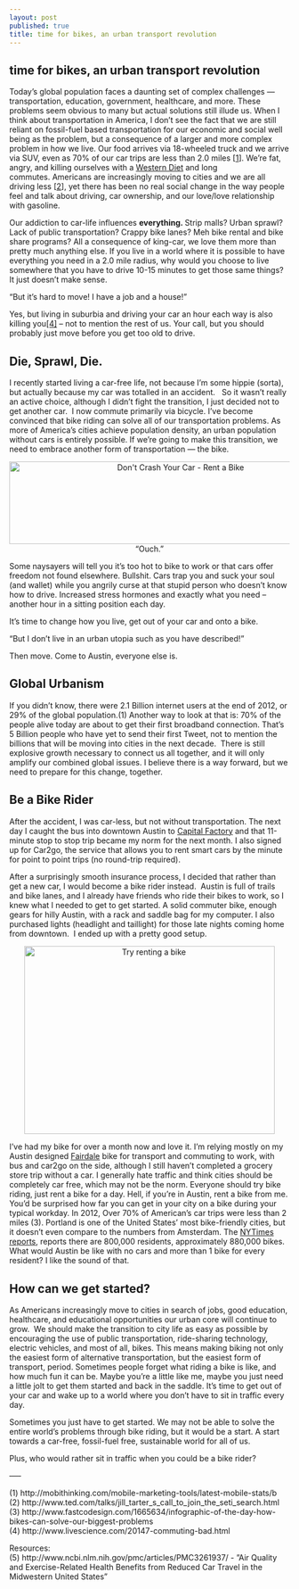 ```yaml
---
layout: post
published: true
title: time for bikes, an urban transport revolution
---
```

<h2 class="entry-title">time for bikes, an urban transport revolution</h2>

<div class="entry-content">
<p>Today’s global population faces a daunting set of complex challenges — transportation, education, government, healthcare, and more. These problems seem obvious to many but actual solutions still illude us. When I think about transportation in America, I don’t see the fact that we are still reliant on fossil-fuel based transportation for our economic and social well being as the problem, but a consequence of a larger and more complex problem in how we live. Our food arrives via 18-wheeled truck and we arrive via SUV, even as 70% of our car trips are less than 2.0 miles [<a href="http://www.fastcodesign.com/1665634/infographic-of-the-day-how-bikes-can-solve-our-biggest-problems" target="_blank">1</a>]. We’re fat, angry, and killing ourselves with a <a href="http://en.wikipedia.org/wiki/Western_pattern_diet" target="_blank">Western Diet</a> and long commutes.&nbsp;Americans are increasingly moving to cities and we are all driving less [<a href="http://www.nytimes.com/2013/05/14/us/report-finds-americans-are-driving-less-led-by-youth.html?pagewanted=all" target="_blank">2</a>], yet there has been no real social change in the way people feel and talk about driving, car ownership, and our love/love relationship with gasoline.</p>
<p>Our addiction to car-life influences <strong>everything.&nbsp;</strong>Strip malls? Urban sprawl? Lack of public transportation? Crappy bike lanes? Meh bike rental and bike share programs? All a consequence of king-car, we love them more than pretty much anything else. If you live in a world where it is possible to have everything you need in a 2.0 mile radius, why would you choose to live somewhere that you have to drive 10-15 minutes to get those same things? It just doesn’t make sense.</p>
<p>“But it’s hard to move! I have a job and a house!”</p>
<p>Yes, but living in suburbia and driving your car an hour each way is also killing you<a title="Ride a bike, your commute is killing you" href="http://www.livescience.com/20147-commuting-bad.html" target="_blank">[4]</a> – not to mention the rest of us. Your call, but you should probably just move before you get too old to drive.</p>
<h2>Die, Sprawl, Die.</h2>
<p style="text-align: left;">I recently started living a car-free life, not because I’m some hippie (sorta), but actually because my car was totalled in an accident. &nbsp; So it wasn’t really an active choice, although I didn’t fight the transition, I just decided not to get another car. &nbsp;I now commute primarily via bicycle. I’ve become convinced that bike riding can solve all of our transportation problems. As more of America’s cities achieve population density, an urban population without cars is entirely possible. If we’re going to make this transition, we need to embrace another form of transportation — the bike.</p>
<p style="text-align: center;"><img class="aligncenter  wp-image-562" title="Don't Crash Your Car - Rent a Bike" alt="Don't Crash Your Car - Rent a Bike" src="http://natemcguire.com/wp-content/uploads/2013/07/photo-300x74.jpg" width="600" height="148" scale="0"> “Ouch.”</p>
<p>Some naysayers will tell you it’s too hot to bike to work or that cars offer freedom not found elsewhere. Bullshit. Cars trap you and suck your soul (and wallet) while you angrily curse at that stupid person who doesn’t know how to drive. Increased stress hormones and exactly what you need – another hour in a sitting position each day.</p>
<p>It’s time to change how you live, get out of your car and onto a bike.</p>
<p>“But I don’t live in an urban utopia such as you have described!”</p>
<p>Then move. Come to Austin, everyone else is.</p>
<h2>Global Urbanism</h2>
<p>If you didn’t know, there were 2.1 Billion internet users at the end of 2012, or 29% of the global population.(1) Another way to look at that is: 70% of the people alive today are about to get their first broadband connection. That’s 5 Billion people who have yet to send their first Tweet, not to mention the billions that will be moving into cities in the next decade.&nbsp; There is still explosive growth necessary to connect us all together, and it will only amplify our combined global issues. I believe there is a way forward, but we need to prepare for this change, together.</p>
<h2>Be a Bike Rider</h2>
<p>After the accident, I was car-less, but not without transportation. The next day I caught the bus into downtown Austin to <a href="http://capitalfactory.com" target="_blank">Capital Factory</a>&nbsp;and that 11-minute stop to stop trip became my norm for the next month. I also signed up for Car2go, the service that allows you to rent smart cars by the minute for point to point trips (no round-trip required).</p>
<p>After a surprisingly smooth insurance process, I decided that rather than get a new car, I would become a bike rider instead. &nbsp;Austin is full of trails and bike lanes, and I already have friends who ride their bikes to work, so I knew what I needed to get to get started. A solid commuter bike, enough gears for hilly Austin, with a rack and saddle bag for my computer. I also purchased lights (headlight and taillight) for those late nights coming home from downtown. &nbsp;I ended up with a pretty good setup.</p>
<p style="text-align: center;"><a href="http://natemcguire.com/wp-content/uploads/2013/07/2013-06-01-18.24.16.jpg" rel="lightbox[552]"><img class="aligncenter  wp-image-561" title="The Future of Bikes, my Fairdale - Austin Bike Rental" alt="Try renting a bike" src="http://natemcguire.com/wp-content/uploads/2013/07/2013-06-01-18.24.16-300x225.jpg" width="450" height="337.5" scale="0"></a></p>
<p>I’ve had my bike for over a month now and love it. I’m relying mostly on my Austin designed <a title="Rent Bikes in Austin" href="http://fairdalebikes.com" target="_blank">Fairdale</a> bike for transport and commuting to work, with bus and car2go on the side, although I still haven’t completed a grocery store trip without a car. I generally hate traffic and think cities should be completely car free, which may not be the norm. Everyone should try bike riding, just rent a bike for a day. Hell, if you’re in Austin, rent a bike from me. You’d be surprised how far you can get in your city on a bike during your typical workday. In 2012, Over 70% of American’s car trips were less than 2 miles (3). Portland is one of the United States’ most bike-friendly cities, but it doesn’t even compare to the numbers from&nbsp;Amsterdam. The <a href="www.nytimes.com/2013/06/21/world/europe/a-sea-of-bikes-swamps-amsterdam-a-city-fond-of-pedaling.html?=hp&amp;_r=6&amp;" target="_blank">NYTimes reports</a>, reports there are&nbsp;800,000 residents, approximately 880,000 bikes. What would Austin be like with no cars and more than 1 bike for every resident? I like the sound of that.</p>
<h2>How can we get started?</h2>
<p>As Americans increasingly move to cities in search of jobs, good education, healthcare, and educational opportunities our urban core will continue to grow. &nbsp;We should make the transition to city life as easy as possible by encouraging the use of public transportation, ride-sharing technology, electric vehicles, and most of all, bikes. This means making biking not only the easiest form of alternative transportation, but the easiest form of transport, period. Sometimes people forget what riding a bike is like, and how much fun it can be. Maybe you’re a little like me, maybe you just need a little jolt to get them started and back in the saddle. It’s time to get out of your car and wake up to a world where you don’t have to sit in traffic every day.</p>
<p>Sometimes you just have to get started. We may not be able to solve the entire world’s problems through bike riding, but it would be a start. A start towards a car-free, fossil-fuel free, sustainable world for all of us.</p>
<p>Plus, who would rather sit in traffic when you could be a bike rider?</p>
<p>—–</p>
<p>(1) http://mobithinking.com/mobile-marketing-tools/latest-mobile-stats/b<br>
(2) http://www.ted.com/talks/jill_tarter_s_call_to_join_the_seti_search.html<br>
(3) http://www.fastcodesign.com/1665634/infographic-of-the-day-how-bikes-can-solve-our-biggest-problems<br>
(4) http://www.livescience.com/20147-commuting-bad.html</p>
<p>Resources:<br>
(5) http://www.ncbi.nlm.nih.gov/pmc/articles/PMC3261937/ -&nbsp;”Air Quality and Exercise-Related Health Benefits from Reduced Car Travel in the Midwestern United States”</p>
